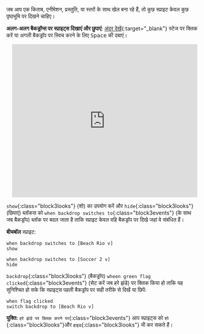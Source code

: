 जब आप एक किताब, एनीमेशन, प्रस्तुति, या स्तरों के साथ खेल बना रहे हैं, तो कुछ स्प्राइट केवल कुछ पृष्ठभूमि पर दिखने चाहिए।

**अलग-अलग बैकड्रॉप्स पर स्प्राइट्स दिखाएं और छुपाएं**: [अंदर देखें](https://scratch.mit.edu/projects/499876704/editor){:target="_blank"}
स्टेज पर क्लिक करें या अगली बैकड्रॉप पर स्विच करने के लिए <kbd>Space</kbd> की दबाएं।
<div class="scratch-preview" style="margin-left: 15px;">
  <iframe allowtransparency="true" width="485" height="402" src="https://scratch.mit.edu/projects/embed/499876704/?autostart=false" frameborder="0"></iframe>
</div>

`show`{:class="block3looks"} (शो) का उपयोग करें और `hide`{:class="block3looks"} (छिपाएं) ब्लॉकस को `when backdrop switches to`{:class="block3events"} (के साथ जब बैकड्रॉप) ब्लॉक पर बदल जाता है ताकि स्प्राइट केवल वहि बैकड्रॉप पर दिखे जहां वे संबंधित हैं।

**बीचबॉल** स्प्राइट:
```blocks3
when backdrop switches to [Beach Rio v]
show

when backdrop switches to [Soccer 2 v]
hide
```

`backdrop`{:class="block3looks"} (बैकड्रॉप) `wheen green flag clicked`{:class="block3events"} (सेट करें जब हरे झंडे) पर क्लिक किया हो ताकि यह सुनिश्चित हो सके कि स्प्राइट्स पहली बैकड्रॉप पर सही तरीके से दिखें या छिपें:

```blocks3
when flag clicked
switch backdrop to [Beach Rio v]
```

**युक्ति:** `हरे झंडे पर क्लिक करने पर`{:class="block3events"} आप स्प्राइट्स को `शो `{:class="block3looks"}और `हाइड`{:class="block3looks"} भी कर सकते हैं।

